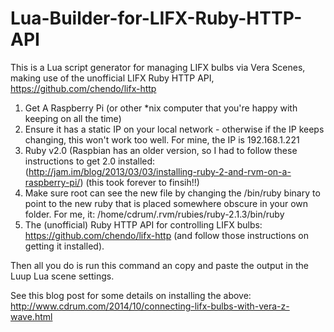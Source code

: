 Lua-Builder-for-LIFX-Ruby-HTTP-API
==================================

This is a Lua script generator for managing LIFX bulbs via Vera Scenes, making use of the unofficial LIFX Ruby HTTP API, https://github.com/chendo/lifx-http


1. Get A Raspberry Pi (or other *nix computer that you're happy with keeping on all the time)
2. Ensure it has a static IP on your local network - otherwise if the IP keeps changing, this won't work too well. For mine, the IP is 192.168.1.221
3. Ruby v2.0 (Raspbian has an older version, so I had to follow these instructions to get 2.0 installed: (http://jam.im/blog/2013/03/03/installing-ruby-2-and-rvm-on-a-raspberry-pi/) (this took forever to finsih!!)
4. Make sure root can see the new file by changing the /bin/ruby binary to point to the new ruby that is placed somewhere obscure in your own folder. For me, it: /home/cdrum/.rvm/rubies/ruby-2.1.3/bin/ruby
5. The (unofficial) Ruby HTTP API for controlling LIFX bulbs: https://github.com/chendo/lifx-http (and follow those instructions on getting it installed).

Then all you do is run this command an copy and paste the output in the Luup Lua scene settings. 

See this blog post for some details on installing the above: http://www.cdrum.com/2014/10/connecting-lifx-bulbs-with-vera-z-wave.html
